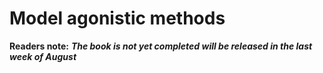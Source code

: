 # Model agonistic methods

**Readers note:** _**The book is not yet completed will be released in the last week of August**_



